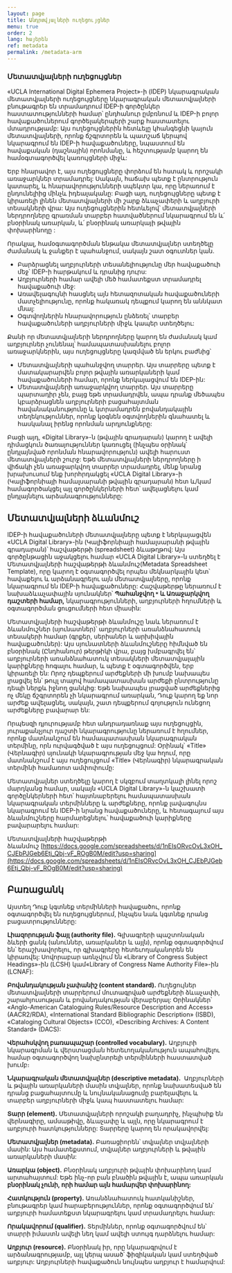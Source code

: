 ```yaml
---
layout: page
title: Անդրտվյալների ուղեցույցներ
menu: true
order: 2
lang: հայերեն
ref: metadata
permalink: /metadata-arm
---
```

### Մետատվյալների ուղեցույցներ

«UCLA International Digital Ephemera Project»-ի (IDEP) նկարագրական մետատվյալների ուղեցույցները նկարագրական մետատվյալների բնութագրեր են տրամադրում IDEP-ի գործընկեր հաստատությունների համար՝ ընդհանուր ըմբռնում և IDEP-ի բոլոր հավաքածուներում գործելակերպերի շարք հաստատելու մտադրությամբ: Այս ուղեցույցներին հետևելը կհանգեցնի կայուն մետատվյալների, որոնք ճշգրտորեն և պատշաճ կերպով նկարագրում են IDEP-ի հավաքածուները, նպաստում են հավաքական (դաշնային) որոնմանը, և հեշտությամբ կարող են համօգտագործվել կառույցների միջև:

Երբ հնարավոր է, այս ուղեցույցները փորձում են հստակ և որոշակի առաջարկներ տրամադրել: Սակայն, հաճախ պետք է ընտրություն կատարել, և հնարավորությունների սպեկտր կա, որը ներառում է ընդունելիից մինչև իդեալականը: Բացի այդ, ուղեցույցները պետք է կիրառելի լինեն մետատվյալների մի շարք ձևաչափերի և աղբյուրի տեսակների վրա: Այս ուղեցույցներին հետևելով՝ մետատվյալների ներդրողները գրառման տարբեր հատվածներում նկարագրում են և՛ բնօրինակ առարկան, և՛ բնօրինակ առարկայի թվային փոխարինողը :

Որակյալ, համօգտագործման ենթակա մետատվյալներ ստեղծելը ժամանակ և ջանքեր է պահանջում, սակայն շատ օգուտներ կան.

* Բարձրացնել աղբյուրների տեսանելիությունը մեր հավաքածուի մեջ՝ IDEP-ի հարթակում և դրանից դուրս:
* Աղբյուրների համար ավելի մեծ համատեքստ տրամադրել հավաքածուի մեջ:
* Առավելագույնի հասցնել այն հետազոտական հավաքածուների մատչելիությունը, որոնք հակառակ դեպքում կարող են աննկատ մնալ:
* Օգտվողներին հնարավորություն ընձեռել՝ տարբեր հավաքածուների աղբյուրների միջև կապեր ստեղծելու:

Քանի որ մետատվյալների ներդրողները կարող են ժամանակ կամ աղբյուրներ չունենալ՝ համապատասխանելու բոլոր առաջարկներին, այս ուղեցույցները կազմված են երկու բաժնից՝

* Մետատվյալների պահանջվող տարրեր. Այս տարրերը պետք է մատակարարվեն բոլոր թվային առարկաների կամ հավաքածուների համար, որոնք ներկայացվում են IDEP-ին:
* Մետատվյալների առաջարկվող տարրեր. Այս տարրերը պարտադիր չեն, բայց եթե տրամադրվեն, ապա դրանք մեծապես կբարձրացնեն աղբյուրների բացահայտման հավանականությունը և կտրամադրեն բովանդակային տեղեկություններ, որոնք կօգնեն օգտվողներին գնահատել և հասկանալ իրենց որոնման արդյունքները:

Բացի այդ, «Digital Library»-ն (թվային գրադարան) կարող է ավելի դիմացկուն ծառայություններ կառուցել (ինչպես օրինակ՝ ընդլայնված որոնման հնարավորություն) ավելի հարուստ մետատվյալների շուրջ: Եթե մետատվյալների ներդրողները ի վիճակի չեն առաջարկվող տարրեր տրամադրել, մենք նրանց խրախուսում ենք խորհրդակցել «UCLA Digital Library»-ի (Կալիֆորնիայի համալսարանի թվային գրադարան) հետ և/կամ համագործակցել այլ գործընկերների հետ՝ ավելացնելու կամ ընդլայնելու արձանագրությունները:

## Մետատվյալների ձևանմուշ

IDEP-ի հավաքածուների մետատվյալները պետք է ներկայացվեն «UCLA Digital Library»-ին (Կալիֆորնիայի համալսարանի թվային գրադարան)՝ հաշվաթերթի (spreadsheet) ձևաթղթով: Այս գործընթացին աջակցելու համար «UCLA Digital Library»-ն ստեղծել է Մետատվյալների հաշվաթերթի ձևանմուշ(Metadata Spreadsheet Template), որը կարող է օգտագործվել որպես մեկնարկային կետ՝ հավաքելու և արձանագրելու այն մետատվյալները, որոնք նկարագրում են IDEP-ի հավաքածուները: Հաշվաթերթը ներառում է նախաձևաչափային սյունակներ՝ **Պահանջվող `*` և Առաջարկվող դաշտերի համար,** նկարագրությունների, աղբյուրների հղումների և օգտագործման ցուցումների հետ միասին:

Մետատվյալների հաշվաթերթի ձևանմուշը նաև ներառում է ձևանմուշներ (սյունատներ)՝ աղբյուրների առանձնահատուկ տեսակերի համար (գրքեր, սերիաներ և արխիվային հավաքածուներ): Այս սյունատների ձևանմուշները հիմնված են բնօրինակ (Ընդհանուր) թերթիկի վրա, բայց խմբագրվել են՝ աղբյուրների առանձնահատուկ տեսակների մետատվյալային կարիքները հոգալու համար, և պետք է օգտագործվեն, երբ կիրառելի են: Որոշ դեպքերում արժեքների մի խումբ նախապես լրացվել են՝ թույլ տալով համապատասխան արժեքի ընտրությունը դեպի ներքև իջնող ցանկից: Եթե նախապես լրացված արժեքներից ոչ մեկը ճշգրտորեն չի նկարագրում առարկան, Դուք կարող եք նոր արժեք ավելացնել, սակայն, շատ դեպքերում  գոյություն ունեցող արժեքները բավարար են:

Որպեսզի դյուրությամբ հետ անդրադառնաք այս ուղեցույցին, յուրաքանչյուր դաշտի նկարագրությունը ներառում է հղումներ, որոնք մատնանշում են համապատասխան նկարագրական տերմինը, որն ուրվագծված է այս ուղեցույցում: Օրինակ՝ «Title» (Վերնագիր) սյունակի նկարագրության մեջ կա հղում, որը մատնանշում է այս ուղեցույցում «Title» (Վերնագիր) նկարագրական տերմինի համառոտ ամփոփումը:

Մետատվյալներ ստեղծելը կարող է սկզբում տաղտկալի լինել որոշ մարդկանց համար, սակայն «UCLA Digital Library»-ն կաշխատի գործընկերների հետ՝ հայտնաբերելու համապատասխան նկարագրական տերմինները և արժեքները, որոնք լավագույնս նկարագրում են IDEP-ի նրանց հավաքածուները, և հետագայում այս ձևանմուշները հարմարեցնելու՝ հավաքածուի կարիքները բավարարելու համար:

Մետատվյալների հաշվաթերթի ձևանմուշ [https://docs.google.com/spreadsheets/d/1nEIsORvcOvL3xOH_CJEbPJGeb6Etj_Qbj-vF_ROgB0M/edit?usp=sharing](https://docs.google.com/spreadsheets/d/1nEIsORvcOvL3xOH_CJEbPJGeb6Etj_Qbj-vF_ROgB0M/edit?usp=sharing)

## Բառացանկ

Այստեղ Դուք կգտնեք տերմինների հավաքածու, որոնք օգտագործվել են ուղեցույցներում, ինչպես նաև կգտնեք դրանց բացատրությունները:

**Լիազորության ֆայլ (authority file).** Գլխագրերի պաշտոնական ձևերի ցանկ (անուններ, առարկաներ և այլն), որոնք օգտագործվում են՝ երաշխավորելու, որ գլխագրերը հետեւողականորեն են կիրառվել: Սովորաբար առնչվում են «Library of Congress Subject Headings»-ին (LCSH) կամ«Library of Congress Name Authority File»-ին (LCNAF):

**Բովանդակության չափանիշ (content standard).** Ուղեցույներ մետատվյալների տարրերում մուտագրված արժեքների ձևաչափի, շարահյուսության և բովանդակության վերաբերյալ: Օրինակներ՝ «Anglo-American Cataloguing Rules/Resource Description and Access» (AACR2/RDA), «International Standard Bibliographic Description» (ISBD), «Cataloging Cultural Objects» (CCO), «Describing Archives: A Content Standard» (DACS):

**Վերահսկվող բառապաշար (controlled vocabulary).** Աղբյուրի նկարագրման և վերստացման հետեւողականություն ապահովելու համար օգտագործվող նախընտրելի տերմինների հաստատված խումբ։

**Նկարագրական մետատվյալներ (descriptive metadata).**  Աղբյուրների և թվային առարկաների մասին տվյալներ, որոնք նախատեսված են դրանց բացահայտումը և նույնականացումը բարելավելու և տարբեր աղբյուրների միջև կապ հաստատելու համար:

**Տարր (element).** Մետատվյալների որոշակի բաղադրիչ, ինչպիսիք են վերնագիրը, ամսաթիվը, ձևաչափը և այլն, որը նկարագրում է աղբյուրի հատկությունները: Տարրերը կարող են որակավորվել:

**Մետատվյալներ (metadata).** Բառացիորեն՝ տվյալներ տվյալների մասին: Այս համատեքստում, տվյալներ աղբյուրների և թվային առարկաների մասին:

**Առարկա (object).** Բնօրինակ աղբյուրի թվային փոխարինող կամ արտահայտում: Եթե ինչ-որ բան բնածին թվային է, ապա առարկան **բնօրինակ չունի, որի համար այն համարվեր փոխարինող:**

**Հատկություն (property).** Առանձնահատուկ հատկանիշներ, բնութագրեր կամ հարաբերություններ, որոնք օգտագործվում են՝ աղբյուրի համատեքստ նկարագրելու կամ տրամադրելու համար:

**Որակավորում (qualifier).** Տերմիններ, որոնք օգտագործվում են՝ տարրի իմաստն ավելի նեղ կամ ավելի ստույգ դարձնելու համար:

**Աղբյուր (resource).** Բնօրինակ իր, որը նկարագրվում է արձանագրությամբ, այլ կերպ ասած՝ ֆիզիկական կամ ստեղծված աղբյուր: Աղբյուրների հավաքածուն նույնպես աղբյուր է համարվում:
